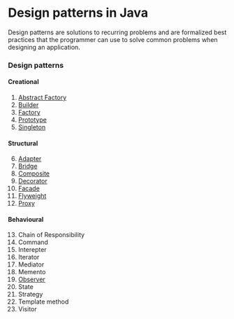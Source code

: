 # Design patterns in Java
Design patterns are solutions to recurring problems and are formalized best practices that the programmer can use to solve common problems when designing an application.

### Design patterns
#### Creational
1. [Abstract Factory](creational/abstract-factory)
2. [Builder](creational/builder)
3. [Factory](creational/factory)
4. [Prototype](creational/prototype)
5. [Singleton](creational/singleton)
#### Structural
6. [Adapter](structural/adapter)
7. [Bridge](structural/bridge)
8. [Composite](structural/composite)
9. [Decorator](structural/decorator)
10. [Facade](structural/facade)
11. [Flyweight](structural/flyweight)
12. [Proxy](structural/proxy)
#### Behavioural
13. Chain of Responsibility
14. Command
15. Interepter
16. Iterator
17. Mediator
18. Memento
19. [Observer](behavioural/observer)
20. State
21. Strategy
22. Template method
23. Visitor